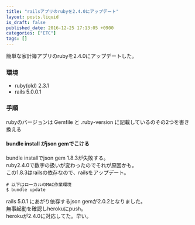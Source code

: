 ```yaml
---
title: "railsアプリのrubyを2.4.0にアップデート"
layout: posts.liquid
is_draft: false
published_date: 2016-12-25 17:13:05 +0900
categories: ["ETC"]
tags: []
---
```


簡単な家計簿アプリのrubyを2.4.0にアップデートした。

### 環境
- ruby(old) 2.3.1
- rails 5.0.0.1
### 手順
rubyのバージョンは Gemfile と&nbsp;.ruby-version に記載しているのその2つを書き換える

#### bundle install がjson&nbsp;gemでこける
bundle installでjson gem 1.8.3が失敗する。  
ruby2.4.0で数字の扱いが変わったのでそれが原因かも。  
この1.8.3はrailsの依存なので、railsをアップデート。

    # 以下はローカルのMAC作業環境
    $ bundle update

rails 5.0.1 にあがり依存するjson gemが2.0.2となりました。  
無事起動を確認しherokuにpush。  
herokuが2.4.0に対応してた。早い。


